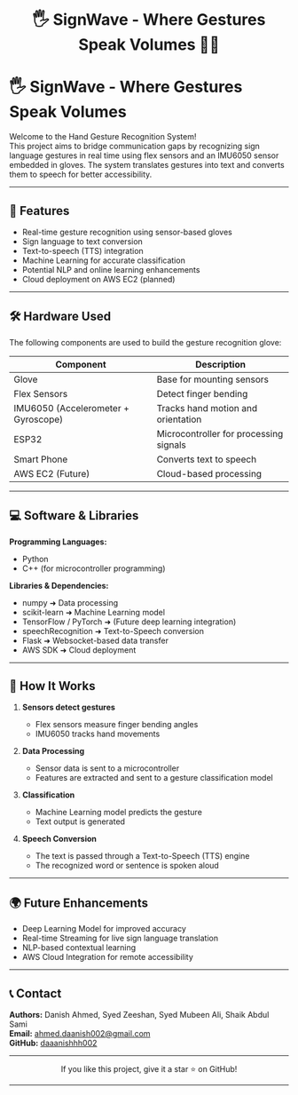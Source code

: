 <h1 align="center">
  🖐️ SignWave - Where Gestures Speak Volumes 🤖🎤
</h1>

# 🖐️ SignWave - Where Gestures Speak Volumes  

Welcome to the Hand Gesture Recognition System!  
This project aims to bridge communication gaps by recognizing sign language gestures in real time using flex sensors and an IMU6050 sensor embedded in gloves. The system translates gestures into text and converts them to speech for better accessibility.  

---

## 📌 Features
- Real-time gesture recognition using sensor-based gloves  
- Sign language to text conversion  
- Text-to-speech (TTS) integration  
- Machine Learning for accurate classification  
- Potential NLP and online learning enhancements  
- Cloud deployment on AWS EC2 (planned)  

---

## 🛠️ Hardware Used
The following components are used to build the gesture recognition glove:

| Component | Description |
|-----------|-------------|
| Glove | Base for mounting sensors |
| Flex Sensors | Detect finger bending |
| IMU6050 (Accelerometer + Gyroscope) | Tracks hand motion and orientation |
| ESP32 | Microcontroller for processing signals |
| Smart Phone | Converts text to speech |
| AWS EC2 (Future) | Cloud-based processing |

---

## 💻 Software & Libraries
**Programming Languages:**
- Python  
- C++ (for microcontroller programming)  

**Libraries & Dependencies:**
- numpy ➜ Data processing  
- scikit-learn ➜ Machine Learning model  
- TensorFlow / PyTorch ➜ (Future deep learning integration)  
- speechRecognition ➜ Text-to-Speech conversion  
- Flask ➜ Websocket-based data transfer  
- AWS SDK ➜ Cloud deployment  

---

## 🚀 How It Works
1. **Sensors detect gestures**  
   - Flex sensors measure finger bending angles  
   - IMU6050 tracks hand movements  

2. **Data Processing**  
   - Sensor data is sent to a microcontroller  
   - Features are extracted and sent to a gesture classification model  

3. **Classification**  
   - Machine Learning model predicts the gesture  
   - Text output is generated  

4. **Speech Conversion**  
   - The text is passed through a Text-to-Speech (TTS) engine  
   - The recognized word or sentence is spoken aloud

---

## 🌍 Future Enhancements
- Deep Learning Model for improved accuracy  
- Real-time Streaming for live sign language translation  
- NLP-based contextual learning  
- AWS Cloud Integration for remote accessibility  

---

## 📞 Contact
**Authors:** Danish Ahmed, Syed Zeeshan, Syed Mubeen Ali, Shaik Abdul Sami  
**Email:** ahmed.daanish002@gmail.com  
**GitHub:** [daaanishhh002](https://github.com/daaanishhh002)  

---

<p align="center">
  If you like this project, give it a star ⭐ on GitHub!
</p>

---
